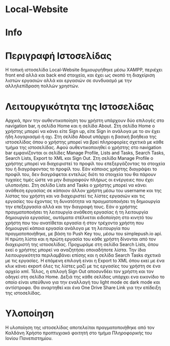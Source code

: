 # Local-Website
# Info

# Περιγραφή Ιστοσελίδας
Η τοπική ιστοσελίδα Local-Website δημιουργήθηκε μέσω XAMPP, περιέχει front end αλλά και back end στοιχεία, και έχει ως σκοπό τη διαχείριση λιστών εργασιών αλλά και εργασιών σε συνδυασμό με την αλληλεπίδραση πολλών χρηστών.

# Λειτουργικότητα της Ιστοσελίδας
Αρχικά, πριν την αυθεντικοποίηση του χρήστη υπάρχουν δύο επιλογές στο navigation bar, η σελίδα Home και η σελίδα About. Στη σελίδα Home ο χρήστης μπορεί να κάνει είτε Sign up, είτε Sign in ανάλογα με το αν έχει ήδη λογαριασμό ή οχι. Στη σελίδα About υπάρχει η βασική βοήθεια της ιστοσελίδας όπου ο χρήστης μπορεί να βρεί πληροφορίες σχετικά με κάθε τμήμα της ιστοσελίδας. Αφού αυθεντικοποιηθεί ο χρήστης στο navigation bar εμφανίζονται οι σελίδες Manage Profile, Lists and Tasks, Search Tasks, Search Lists, Export to XML και Sign Out. Στη σελίδα Manage Profile ο χρήστης μπορεί να διαχειριστεί το προφίλ του επεξεργάζοντας τα στοιχεία του ή διαγράφοντας το προφίλ του. Εάν κάποιος χρήστης διαγράψει το προφίλ του, δεν διαγράφεται εντελώς διότι τα στοιχεία του θα πάρουν τυχαίες τιμές ώστε να μην διαγραφούν πλήρως οι ενέργειες που έχει υλοποιήσει. Στη σελίδα Lists and Tasks ο χρήστης μπορεί να κάνει ανάθεση εργασίας σε κάποιον άλλον χρήστη μέσω του username και της λίστας του χρήστη και να διαχειριστεί τις λίστες εργασιών και τις εργασίες του έχοντας τη δυνατότητα να πραγματοποιήσει τη δημιουργία την επεξεργασία αλλά και την διαγραφή τους. Εάν ο χρήστης πραγματοποιήσει τη λειτουργία ανάθεση εργασίας ή τη λειτουργία δημιουργία εργασίας, αυτόματα στέλνεται ειδοποίηση στο κινητό του χρήστη που του ανατίθεται εργασία ή στον τρέχοντα χρήστη που δημιουργεί κάποια εργασία ανάλογα με τη λειτουργία που πραγματοποιήθηκε, με βάση το Push Key του, μέσω του simplepush.io api.  Η πρώτη λίστα και η πρώτη εργασία του κάθε χρήστη δίνονται από τον διαχειριστή της ιστοσελίδας. Προχωράμε στη σελίδα Search Lists, όπου εκεί ο χρήστης μπορεί να αναζητήσει οποιαδήποτε λίστα. Την ίδια λειτουργικότητα περιλαμβάνει επίσης και η σελίδα Search Tasks σχετικά με τις εργασίες. Η επόμενη επιλογή είναι η Export to XML όπου εκεί με ένα κλικ κάνει export όλες τις λίστες μαζί με τις εργασίες του χρήστη σε ένα αρχείο xml. Τέλος, η επιλογή Sign Out αποσυνδέει τον χρήστη και τον οδηγεί στη σελίδα Home. Δεξιά της κάθε σελίδας υπάρχει ενα εικονίδιο το οποίο είναι υπεύθυνο για την εναλλαγή του light mode σε dark mode και αντίστροφα. Θα αναρτηθεί και ένα One Drive Share Link για την επίδειξη της ιστοσελίδας.

# Υλοποίηση
Η υλοποίηση της ιστοσελίδας αποτελείται πραγματοποιήθηκε από τον Καλδάνη Χρήστο προπτυχιακό φοιτητή στο τμήμα Πληροφορικής του Ιονίου Πανεπιστημίου.




